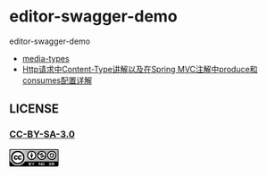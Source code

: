 # editor-swagger-demo
editor-swagger-demo 

- [media-types](https://swagger.io/docs/specification/media-types/)
- [Http请求中Content-Type讲解以及在Spring MVC注解中produce和consumes配置详解](https://blog.csdn.net/shinebar/article/details/54408020)

## LICENSE

### [CC-BY-SA-3.0](https://creativecommons.org/licenses/by-nc-sa/3.0/cn/)

[![](LICENSE.png)](https://creativecommons.org/licenses/by-nc-sa/3.0/cn/)

